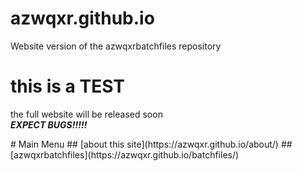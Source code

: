 # azwqxr.github.io
Website version of the azwqxrbatchfiles repository
# this is a TEST
<p>the full website will be released soon<br>
<em><strong>EXPECT BUGS!!!!!</strong></em></p>
# Main Menu
## [about this site](https://azwqxr.github.io/about/)
## [azwqxrbatchfiles](https://azwqxr.github.io/batchfiles/)

